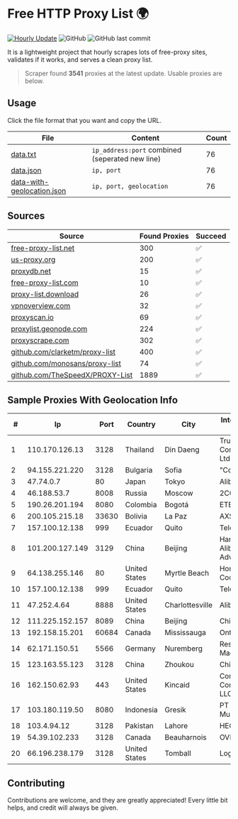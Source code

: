 
# Free HTTP Proxy List 🌍

[![Hourly Update](https://github.com/mertguvencli/http-proxy-list/actions/workflows/main.yml/badge.svg?branch=main)](https://github.com/mertguvencli/http-proxy-list/actions/workflows/main.yml)
![GitHub](https://img.shields.io/github/license/mertguvencli/http-proxy-list)
![GitHub last commit](https://img.shields.io/github/last-commit/mertguvencli/http-proxy-list)

It is a lightweight project that hourly scrapes lots of free-proxy sites, validates if it works, and serves a clean proxy list.


> Scraper found **3541** proxies at the latest update. Usable proxies are below.

## Usage

Click the file format that you want and copy the URL.


|File|Content|Count|
|----|-------|-----|
|[data.txt](https://raw.githubusercontent.com/mertguvencli/http-proxy-list/main/proxy-list/data.txt)|`ip_address:port` combined (seperated new line)|76|
|[data.json](https://raw.githubusercontent.com/mertguvencli/http-proxy-list/main/proxy-list/data.json)|`ip, port`|76|
|[data-with-geolocation.json](https://raw.githubusercontent.com/mertguvencli/http-proxy-list/main/proxy-list/data-with-geolocation.json)|`ip, port, geolocation`|76|

## Sources

|Source|Found Proxies|Succeed|
|------|-------------|-------|
|[free-proxy-list.net](https://free-proxy-list.net)|300|✅|
|[us-proxy.org](https://www.us-proxy.org)|200|✅|
|[proxydb.net](http://proxydb.net)|15|✅|
|[free-proxy-list.com](https://free-proxy-list.com/?page=&port=&type%5B%5D=http&type%5B%5D=https&up_time=0&search=Search)|10|✅|
|[proxy-list.download](https://www.proxy-list.download/HTTP)|26|✅|
|[vpnoverview.com](https://vpnoverview.com/privacy/anonymous-browsing/free-proxy-servers)|32|✅|
|[proxyscan.io](https://www.proxyscan.io)|69|✅|
|[proxylist.geonode.com](https://proxylist.geonode.com/api/proxy-list?limit=300&page=1&sort_by=lastChecked&sort_type=desc&protocols=http,https)|224|✅|
|[proxyscrape.com](https://api.proxyscrape.com/v2/?request=displayproxies&protocol=http&timeout=10000&country=all&ssl=all&anonymity=all)|302|✅|
|[github.com/clarketm/proxy-list](https://raw.githubusercontent.com/clarketm/proxy-list/master/proxy-list-raw.txt)|400|✅|
|[github.com/monosans/proxy-list](https://raw.githubusercontent.com/monosans/proxy-list/main/proxies/http.txt)|74|✅|
|[github.com/TheSpeedX/PROXY-List](https://raw.githubusercontent.com/TheSpeedX/PROXY-List/master/http.txt)|1889|✅|


## Sample Proxies With Geolocation Info

|#|Ip|Port|Country|City|Internet Service Provider|
|-|--|----|-------|----|-------------------------|
|1|110.170.126.13|3128|Thailand|Din Daeng|True Internet Corporation CO. Ltd.|
|2|94.155.221.220|3128|Bulgaria|Sofia|"Cooolbox" AD|
|3|47.74.0.7|80|Japan|Tokyo|Alibaba.com LLC|
|4|46.188.53.7|8008|Russia|Moscow|2COM|
|5|190.26.201.194|8080|Colombia|Bogotá|ETB - Colombia|
|6|200.105.215.18|33630|Bolivia|La Paz|AXS Bolivia S. A.|
|7|157.100.12.138|999|Ecuador|Quito|Telconet S.A|
|8|101.200.127.149|3129|China|Beijing|Hangzhou Alibaba Advertising Co|
|9|64.138.255.146|80|United States|Myrtle Beach|Horry Telephone Cooperative, Inc.|
|10|157.100.12.138|999|Ecuador|Quito|Telconet S.A|
|11|47.252.4.64|8888|United States|Charlottesville|Alibaba.com LLC|
|12|111.225.152.157|8089|China|Beijing|Chinanet|
|13|192.158.15.201|60684|Canada|Mississauga|Ontario Inc.|
|14|62.171.150.51|5566|Germany|Nuremberg|Research Machines|
|15|123.163.55.123|3128|China|Zhoukou|Chinanet|
|16|162.150.62.93|443|United States|Kincaid|Comcast Cable Communications, LLC|
|17|103.180.119.50|8080|Indonesia|Gresik|PT Persada Data Multimedia|
|18|103.4.94.12|3128|Pakistan|Lahore|HEC|
|19|54.39.102.233|3128|Canada|Beauharnois|OVH SAS|
|20|66.196.238.179|3128|United States|Tomball|Logix|



## Contributing

Contributions are welcome, and they are greatly appreciated! Every
little bit helps, and credit will always be given.

